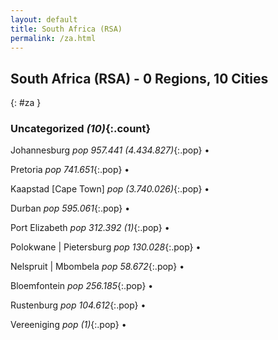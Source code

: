 ```yaml
---
layout: default
title: South Africa (RSA)
permalink: /za.html
---
```



## South Africa (RSA) - 0 Regions, 10 Cities
{: #za }





### Uncategorized _(10)_{:.count}


Johannesburg  _pop 957.441 (4.434.827)_{:.pop} •

Pretoria  _pop 741.651_{:.pop} •

Kaapstad [Cape Town]  _pop (3.740.026)_{:.pop} •

Durban  _pop 595.061_{:.pop} •

Port Elizabeth  _pop 312.392 (1)_{:.pop} •

Polokwane | Pietersburg  _pop 130.028_{:.pop} •

Nelspruit | Mbombela  _pop 58.672_{:.pop} •

Bloemfontein  _pop 256.185_{:.pop} •

Rustenburg  _pop 104.612_{:.pop} •

Vereeniging  _pop (1)_{:.pop} •


 
